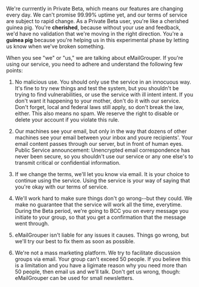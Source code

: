 We're currrently in Private Beta, which means our features are changing every day. We can't promise 99.99% uptime yet, and our terms of service are subject to rapid change. As a Private Beta user, you're like a cherished guinea pig. You're **cherished**, because without your use and feedback, we'd have no validation that we're moving in the right direction. You're a **guinea pig** because you're helping us in this experimental phase by letting us know when we've broken something.

When you see "we" or "us," we are talking about eMailGrouper. If you're using our service, you need to adhere and understand the following few points:

1. No malicious use. You should only use the service in an innocuous way. It's fine to try new things and test the system, but you shouldn't be trying to find vulnerabilities, or use the service with ill intent intent. If you don't want it happening to your mother, don't do it with our service. Don't forget, local and federal laws still apply, so don't break the law, either. This also means no spam. We reserve the right to disable or delete your account if you violate this rule.

2. Our machines see your email, but only in the way that dozens of other machines see your email between your inbox and youre recipients'. Your email content passes through our server, but in front of human eyes. Public Service announcement: Unencrypted email correspondence has never been secure, so you shouldn't use our service or any one else's to transmit critical or confidential information.

3. If we change the terms, we'll let you know via email. It is your choice to continue using the service. Using the service is your way of saying that you're okay with our terms of service.

4. We'll work hard to make sure things don't go wrong--but they could. We make no guarantee that the service will work all the time, everytime. During the Beta period, we're going to BCC you on every message you initiate to your group, so that you get a confirmation that the message went through. 

5. eMailGrouper isn't liable for any issues it causes. Things go wrong, but we'll try our best to fix them as soon as possible.

6. We're not a mass marketing platform. We try to facilitate discussion groups via email. Your group can't exceed 50 people. If you believe this is a limitation and you have a ligimate reason why you need more than 50 people, then email us and we'll talk. Don't get us wrong, though: eMailGrouper can be used for small newsletters.